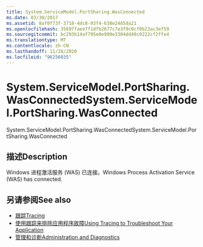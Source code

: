 ```yaml
---
title: System.ServiceModel.PortSharing.WasConnected
ms.date: 03/30/2017
ms.assetid: 8af0f73f-3718-4dc8-93f4-638e2465da21
ms.openlocfilehash: 35697faee7f1dfb2677c7e3f9c0cf0b23ac3ef59
ms.sourcegitcommit: bc293b14af795e0e999e3304dd40c0222cf2ffe4
ms.translationtype: MT
ms.contentlocale: zh-CN
ms.lasthandoff: 11/26/2020
ms.locfileid: "96256035"
---
```

# <a name="systemservicemodelportsharingwasconnected"></a><span data-ttu-id="2a0e8-102">System.ServiceModel.PortSharing.WasConnected</span><span class="sxs-lookup"><span data-stu-id="2a0e8-102">System.ServiceModel.PortSharing.WasConnected</span></span>

<span data-ttu-id="2a0e8-103">System.ServiceModel.PortSharing.WasConnected</span><span class="sxs-lookup"><span data-stu-id="2a0e8-103">System.ServiceModel.PortSharing.WasConnected</span></span>  
  
## <a name="description"></a><span data-ttu-id="2a0e8-104">描述</span><span class="sxs-lookup"><span data-stu-id="2a0e8-104">Description</span></span>  

 <span data-ttu-id="2a0e8-105">Windows 进程激活服务 (WAS) 已连接。</span><span class="sxs-lookup"><span data-stu-id="2a0e8-105">Windows Process Activation Service (WAS) has connected.</span></span>  
  
## <a name="see-also"></a><span data-ttu-id="2a0e8-106">另请参阅</span><span class="sxs-lookup"><span data-stu-id="2a0e8-106">See also</span></span>

- [<span data-ttu-id="2a0e8-107">跟踪</span><span class="sxs-lookup"><span data-stu-id="2a0e8-107">Tracing</span></span>](index.md)
- [<span data-ttu-id="2a0e8-108">使用跟踪来排除应用程序故障</span><span class="sxs-lookup"><span data-stu-id="2a0e8-108">Using Tracing to Troubleshoot Your Application</span></span>](using-tracing-to-troubleshoot-your-application.md)
- [<span data-ttu-id="2a0e8-109">管理和诊断</span><span class="sxs-lookup"><span data-stu-id="2a0e8-109">Administration and Diagnostics</span></span>](../index.md)
